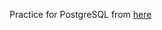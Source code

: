 Practice for PostgreSQL from [here](https://blog.logrocket.com/nodejs-expressjs-postgresql-crud-rest-api-example/)